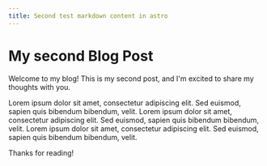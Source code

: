 ```yaml
---
title: Second test markdown content in astro
---
```


# My second Blog Post

Welcome to my blog! This is my second post, and I'm excited to share my thoughts with you.

Lorem ipsum dolor sit amet, consectetur adipiscing elit. Sed euismod, sapien quis bibendum bibendum, velit. Lorem ipsum dolor sit amet, consectetur adipiscing elit. Sed euismod, sapien quis bibendum bibendum, velit. Lorem ipsum dolor sit amet, consectetur adipiscing elit. Sed euismod, sapien quis bibendum bibendum, velit.

Thanks for reading!